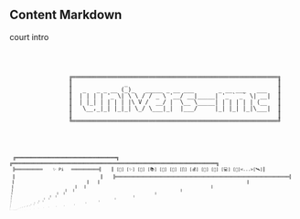 ## Content Markdown
court intro
<pre>
<code class="saas">
<pre class="h3-umc-titre">    
<code id="env">                 ╔═══════════════════════════════════════════════════════════╗</code>
<code id="env">                 ║               _                                           ║</code>
<code id="env">                 ║   _   _ _ __ (_)_   _____ _ __ ___       _ __ ___   ___   ║</code>
<code id="env">                 ║  | | | | '_ \| \ \ / / _ \ '__/ __|_____| '_ ` _` \| __|  ║</code>
<code id="env">                 ║  | |_| | | | | |\ V /  __/ |  \__ \_____| | | | | | (__   ║</code>
<code id="env">                 ║   \__,_|_| |_|_| \_/ \___|_|  |___/     |_| |_| |_|\___|  ║</code>
<code id="env">                 ║                                                           ║</code>
<code id="env">                 ╚═══════════════════════════════════════════════════════════╝</code>
</code>
<code class="quantumAi">
<pre class="groq-content">
<code class="saas">
 <code class="env">╔══════════════════════════════════╗    ╔═════════════════════════════════════════════════════════════════════╗
 <code class="env">╠═══════════    ✨ Pi   ═══════════╣    ║ [💫] [✨] [🧘] [📚] [🌌] [💬] [∏] [💰] [🌴] [📱] [💻] [📡]<...>[🛰]║</code>
 <code class="env">║                                  ║    ╠═════════════════════════════════════════════════════════════════════╣
 <code class="env">║                                  ║    ║                                                                     ║
 <code class="env">║                                  ║    ║                                                                     ║
 <code class="env">║                                  ║    ║                                                                     ║
 <code class="env">║                                  ║    ║                                                                     ║
 <code class="env">║                                  ║    ║                                                                     ║
 <code class="env">║                                  ║    ║                                                                     ║
 <code class="env">║                                  ║    ║                                                                     ║
 <code class="env">║                                  ║    ║                                                                     ║
 <code class="env">║                                  ║    ║                                                                     ║
 <code class="env">║                                  ║    ║                                                                     ║
 <code class="env">║                                  ║    ║                                                                     ║
 <code class="env">║                                  ║    ║                                                                     ║
 <code class="env">║                                  ║    ║                                                                     ║
 <code class="env">║                                  ║    ║                                                                     ║
 <code class="env">║                                  ║    ║                                                                     ║
 <code class="env">║                                  ║    ║                                                                     ║
 <code class="env">║                                  ║    ║                                                                     ║
 <code class="env">║                                  ║    ║                                                                     ║
 <code class="env">║                                  ║    ║                                                                     ║
 <code class="env">║                                  ║    ║                                                                     ║
 <code class="env">║                                  ║    ║                                                                     ║
 <code class="env">╠══════════════════════════════════╣    ╠═════════════════════════════════════════════════════════════════════╣
 <code class="env">║(PS2)<                         /%>║    ║[PS1]:/<                                                          /%>║
 <code class="env">╚══════════════════════════════════╝    ╚═════════════════════════════════════════════════════════════════════╝</code>
 </pre>
 </pre>